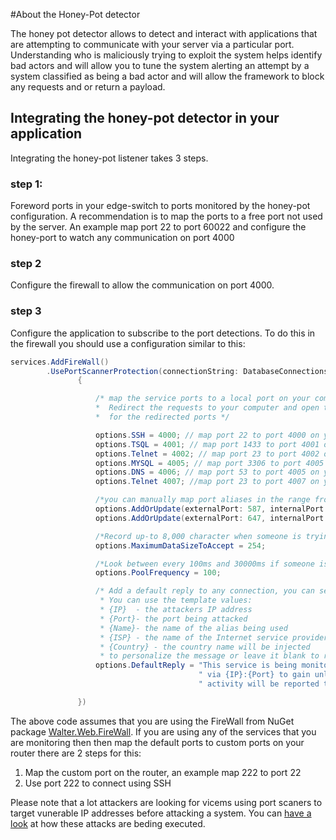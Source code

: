 #About the Honey-Pot detector

The honey pot detector allows to detect and interact with applications that are attempting to communicate with your server via a particular port. Understanding who is maliciously trying to exploit the system helps identify bad actors and will allow you to tune the system alerting an attempt by a system classified as being a bad actor and will allow the framework to block any requests and or return a payload. 


## Integrating the honey-pot detector in your application
Integrating the honey-pot listener takes 3 steps.

### step 1:
Foreword ports in your edge-switch to ports monitored by the honey-pot configuration. A recommendation is to map the ports to a free port not used by the server. 
An example map port 22 to port 60022 and configure the honey-port to watch any communication on port 4000

### step 2
Configure the firewall to allow the communication on port 4000.  
  
### step 3
Configure the application to subscribe to the port detections. To do this in the firewall you should use a configuration similar to this:
````C#
services.AddFireWall()
        .UsePortScannerProtection(connectionString: DatabaseConnections.FireWallState, options =>
               {

                   /* map the service ports to a local port on your computer
                   *  Redirect the requests to your computer and open the firewall 
                   *  for the redirected ports */

                   options.SSH = 4000; // map port 22 to port 4000 on your router 
                   options.TSQL = 4001; // map port 1433 to port 4001 on your router 
                   options.Telnet = 4002; // map port 23 to port 4002 on your router 
                   options.MYSQL = 4005; // map port 3306 to port 4005 on your router
                   options.DNS = 4006; // map port 53 to port 4005 on your router
                   options.Telnet 4007; //map port 23 to port 4007 on your router;

                   /*you can manually map port aliases in the range from 0 till 65535*/
                   options.AddOrUpdate(externalPort: 587, internalPort: 4007, name: "ESMTP Extended Simple Mail Transfer Protocol");
                   options.AddOrUpdate(externalPort: 647, internalPort: 4008, name: "DHCP Fail-over");

                   /*Record up-to 8,000 character when someone is trying to attack the service for legal reporting*/
                   options.MaximumDataSizeToAccept = 254;

                   /*Look between every 100ms and 30000ms if someone is trying to gain access to the system */
                   options.PoolFrequency = 100;

                   /* Add a default reply to any connection, you can send a auto reply 
                    * You can use the template values:
                    * {IP}  - the attackers IP address
                    * {Port}- the port being attacked
                    * {Name}- the name of the alias being used
                    * {ISP} - the name of the Internet service provider that the attacker is using will be injected
                    * {Country} - the country name will be injected
                    * to personalize the message or leave it blank to record silently*/
                   options.DefaultReply = "This service is being monitored and we have detected your intentions attack {Name}" +
                                          " via {IP}:{Port} to gain unlawful access to the system, please note that any unlawful" +
                                          " activity will be reported to {ISP} as well as the relevant authorities in {Country}";

               })

````
The above code assumes that you are using the FireWall from NuGet package [Walter.Web.FireWall](https://www.nuget.org/packages/Walter.Web.FireWall/). 
If you are using any of the services that you are monitoring then then map the default ports to custom ports on your router there are 2 steps for this:
1. Map the custom port on the router, an example map 222 to port 22 
2. Use port 222 to connect using SSH 

Please note that a lot attackers are looking for vicems using port scaners to target vunerable IP addresses before attacking a system. You can [have a look](https://www.asp-waf.com/Reporting) at how these attacks are beding executed. 



